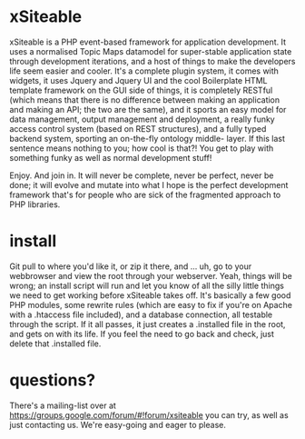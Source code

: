 xSiteable
=========

xSiteable is a PHP event-based framework for application development. It uses a normalised Topic Maps datamodel 
for super-stable application state through development iterations, and a host of things to make the developers 
life seem easier and cooler. It's a complete plugin system, it comes with widgets, it uses Jquery and Jquery UI
and the cool Boilerplate HTML template framework on the GUI side of things, it is completely RESTful (which 
means that there is no difference between making an application and making an API; the two are the same), and
it sports an easy model for data management, output management and deployment, a really funky access control
system (based on REST structures), and a fully typed backend system, sporting an on-the-fly ontology middle-
layer. If this last sentence means nothing to you; how cool is that?! You get to play with something funky as
well as normal development stuff!

Enjoy. And join in. It will never be complete, never be perfect, never be done; it will evolve and mutate into
what I hope is the perfect development framework that's for people who are sick of the fragmented approach to
PHP libraries.

install
=======

Git pull to where you'd like it, or zip it there, and ... uh, go to your webbrowser and view the root through 
your webserver. Yeah, things will be wrong; an install script will run and let you know of all the silly
little things we need to get working before xSiteable takes off. It's basically a few good PHP modules, some
rewrite rules (which are easy to fix if you're on Apache with a .htaccess file included), and a database
connection, all testable through the script. If it all passes, it just creates a .installed file in the root,
and gets on with its life. If you feel the need to go back and check, just delete that .installed file.

questions?
==========

There's a mailing-list over at https://groups.google.com/forum/#!forum/xsiteable you can try, as well as just
contacting us. We're easy-going and eager to please.
